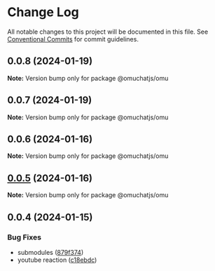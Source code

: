 # Change Log

All notable changes to this project will be documented in this file.
See [Conventional Commits](https://conventionalcommits.org) for commit guidelines.

## 0.0.8 (2024-01-19)

**Note:** Version bump only for package @omuchatjs/omu





## 0.0.7 (2024-01-19)

**Note:** Version bump only for package @omuchatjs/omu





## 0.0.6 (2024-01-16)

**Note:** Version bump only for package @omuchatjs/omu





## [0.0.5](https://github.com/OMUCHAT/omu.js/compare/v0.0.4...v0.0.5) (2024-01-16)

**Note:** Version bump only for package @omuchatjs/omu





## 0.0.4 (2024-01-15)


### Bug Fixes

* submodules ([879f374](https://github.com/OMUCHAT/omu.js/commit/879f37402a0c9c5d85867493ca33a1c84316d201))
* youtube reaction ([c18ebdc](https://github.com/OMUCHAT/omu.js/commit/c18ebdc439a4cce6ea0f22301ed2f934ae99154e))
